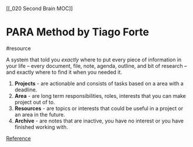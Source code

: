 [[_020 Second Brain MOC]]
# PARA Method by Tiago Forte
#resource 

A system that told you _exactly_ where to put every piece of information in your life – every document, file, note, agenda, outline, and bit of research – and exactly where to find it when you needed it.

1. **Projects** - are actionable and consists of tasks based on a area with a deadline.
2. **Area** - are long term responsibilities, roles, interests that you can make project out of to.
3. **Resources** - are topics or interests that could be useful in a project or an area in the future.
4. **Archive** - are notes that are inactive, you have no interest or you have finished working with.

[Reference](https://fortelabs.com/blog/para/)